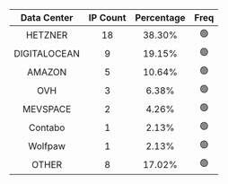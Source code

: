 | Data Center | IP Count | Percentage | Freq |
|:------------:|:--------:|:-----------:|:-----:|
| HETZNER | 18 | 38.30% | 🟢 |
| DIGITALOCEAN | 9 | 19.15% | 🟢 |
| AMAZON | 5 | 10.64% | 🟢 |
| OVH | 3 | 6.38% | 🟢 |
| MEVSPACE | 2 | 4.26% | 🟢 |
| Contabo | 1 | 2.13% | 🟢 |
| Wolfpaw | 1 | 2.13% | 🟢 |
| OTHER | 8 | 17.02% | 🟢 |